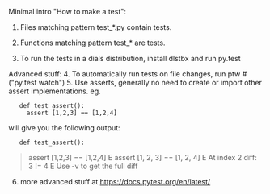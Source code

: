 Minimal intro "How to make a test":

1. Files matching pattern test_*.py contain tests.
2. Functions matching pattern test_* are tests.

3. To run the tests in a dials distribution, install dlstbx and run
   py.test

Advanced stuff:
4. To automatically run tests on file changes, run
      ptw     # ("py.test watch")
5. Use asserts, generally no need to create or import other
   assert implementations.
   eg.

       def test_assert():
         assert [1,2,3] == [1,2,4]

   will give you the following output:

       def test_assert():
   >    assert [1,2,3] == [1,2,4]
   E    assert [1, 2, 3] == [1, 2, 4]
   E      At index 2 diff: 3 != 4
   E      Use -v to get the full diff

6. more advanced stuff at https://docs.pytest.org/en/latest/
